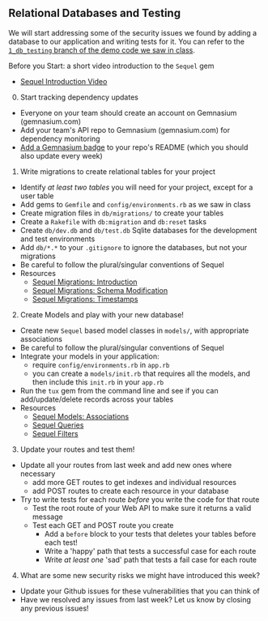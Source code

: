 ## Relational Databases and Testing

We will start addressing some of the security issues we found by adding a database to our application and writing tests for it. You can refer to the [`1_db_testing` branch of the demo code we saw in class](https://github.com/ISS-Security/configshare-api/tree/1_db_testing).

Before you Start: a short video introduction to the `Sequel` gem
  - [Sequel Introduction Video](https://www.rubytapas.com/2014/02/20/episode-179-sequel/)

0. Start tracking dependency updates
  - Everyone on your team should create an account on Gemnasium (gemnasium.com)
  - Add your team's API repo to Gemnasium (gemnasium.com) for dependency monitoring
  - [Add a Gemnasium badge](http://support.gemnasium.com/knowledgebase/articles/560841-how-to-add-the-gemnasiun-badge-to-my-project-readm) to your repo's README (which you should also update every week)
1. Write migrations to create relational tables for your project
  - Identify *at least two tables* you will need for your project, except for a user table
  - Add gems to `Gemfile` and `config/environments.rb` as we saw in class
  - Create migration files in `db/migrations/` to create your tables
  - Create a `Rakefile` with `db:migration` and `db:reset` tasks
  - Create `db/dev.db` and `db/test.db` Sqlite databases for the development and test environments
  - Add `db/*.*` to your `.gitignore` to ignore the databases, but not your migrations
  - Be careful to follow the plural/singular conventions of Sequel
  - Resources
    - [Sequel Migrations: Introduction](http://sequel.jeremyevans.net/rdoc/files/doc/migration_rdoc.html)
    - [Sequel Migrations: Schema Modification](http://sequel.jeremyevans.net/rdoc/files/doc/schema_modification_rdoc.html)
    - [Sequel Migrations: Timestamps](http://sequel.jeremyevans.net/rdoc-plugins/classes/Sequel/Plugins/Timestamps.html)
2. Create Models and play with your new database!
  - Create new `Sequel` based model classes in `models/`, with appropriate associations
  - Be careful to follow the plural/singular conventions of Sequel
  - Integrate your models in your application:
    - require `config/environments.rb` in `app.rb`
    - you can create a `models/init.rb` that requires all the models, and then include this `init.rb` in your `app.rb`
  - Run the `tux` gem from the command line and see if you can add/update/delete records across your tables
  - Resources
    - [Sequel Models: Associations](http://sequel.jeremyevans.net/rdoc/files/doc/association_basics_rdoc.html)
    - [Sequel Queries](http://sequel.jeremyevans.net/rdoc/files/doc/querying_rdoc.html)
    - [Sequel Filters](http://sequel.jeremyevans.net/rdoc/files/doc/dataset_filtering_rdoc.html)
3. Update your routes and test them!
  - Update all your routes from last week and add new ones where necessary
    - add more GET routes to get indexes and individual resources
    - add POST routes to create each resource in your database
  - Try to write tests for each route *before* you write the code for that route
    - Test the root route of your Web API to make sure it returns a valid message
    - Test each GET and POST route you create
      - Add a `before` block to your tests that deletes your tables before each test!
      - Write a 'happy' path that tests a successful case for each route
      - Write *at least one* 'sad' path that tests a fail case for each route
4. What are some new security risks we might have introduced this week?
  - Update your Github issues for these vulnerabilities that you can think of
  - Have we resolved any issues from last week? Let us know by closing any previous issues!
